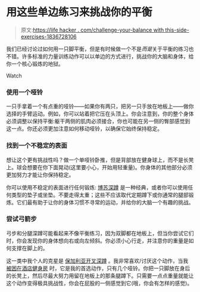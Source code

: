 # 用这些单边练习来挑战你的平衡

> 原文:[https://life hacker . com/challenge-your-balance with this-side-exercises-1836728106](https://lifehacker.com/challenge-your-balance-with-these-one-sided-exercises-1836728106)

我们已经讨论过如何用一只脚平衡，但是有时候做一个不是*而是*关于平衡的练习也不错。许多标准的力量训练动作可以以单边的方式进行，挑战你的大脑和身体，给你一个核心锻炼的地狱。

Watch

### 使用一个哑铃

一只手拿着一个有点重的哑铃——如果你有两只，把另一只手放在地板上——做你选择的手臂运动。例如，你可以站着把它压在头顶上。你会注意到，你的整个身体必须调整以保持平衡:躯干两侧的肌肉必须接合，你也可能在另一侧的臀部感觉到这一点。你还必须更加注意如何移动哑铃，以确保它始终保持稳定。

### 找到一个不稳定的表面

想让这个更有挑战性吗？做一个单哑铃卧推，但是背部放在健身球上，而不是长凳上。球会想要在你下面晃动(这里要小心，开始用轻重量)。你身体的其他部分必须更加努力才能让你保持稳定。

你可以使用不稳定的表面进行任何锻炼: [博苏深蹲](https://www.bodybuilding.com/exercises/bosu-ball-squat) 是一种经典，或者你可以使用任何类型的垫子或坐垫。不要走得太重；这些不应该取代定期蹲下或你通常的腿部锻炼。它们最有助于让你的身体习惯不寻常的运动，并给你的大脑一个有趣的挑战。

### 尝试弓箭步

弓步和分腿深蹲可能看起来不像平衡练习，因为双脚都在地板上，但当你尝试它们时，你会发现你的身体想向右或向左倾斜。你必须小心行走，并注意你的重量是如何支撑在脚上的。

这一类中我个人的克星是 [保加利亚开叉深蹲](https://www.acefitness.org/education-and-resources/lifestyle/exercise-library/366/bulgarian-split-squat) 。我非常喜欢/讨厌这个动作，当我 [被困在酒店健身房](https://vitals.lifehacker.com/how-to-get-a-good-workout-in-a-crappy-hotel-gym-1830405477) 时，它是我的首选动作，只有几个哑铃。你把一只脚放在身后的长凳上，然后尽最大努力用留在地板上的那条腿蹲下。只需要一点点重量就能让这个动作变得极具挑战性，你会在屁股的一侧感觉到它(哦，你会有怎样的感觉)。